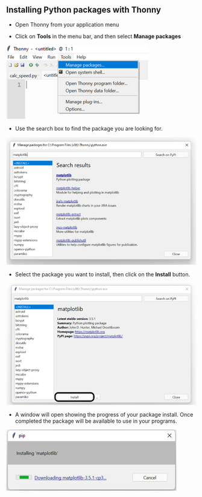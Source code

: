 ## Installing Python packages with Thonny

- Open Thonny from your application menu

- Click on **Tools** in the menu bar, and then select **Manage packages**

![Tools and Manage packages selected from the menu bar](images/thonny-manage-pacages.png)

- Use the search box to find the package you are looking for.

![The search package menu with matplotlib having been searched for](images/thoony-search-package.png)

- Select the package you want to install, then click on the **Install** button.

![matplotlib has been selected adn the Install button has been highlighted](images/thonny-install-package.png)

- A window will open showing the progress of your package install. Once completed the package will be available to use in your programs.

![the install window showing the progress of matplotlib installation](images/thonny-installing-package.png)